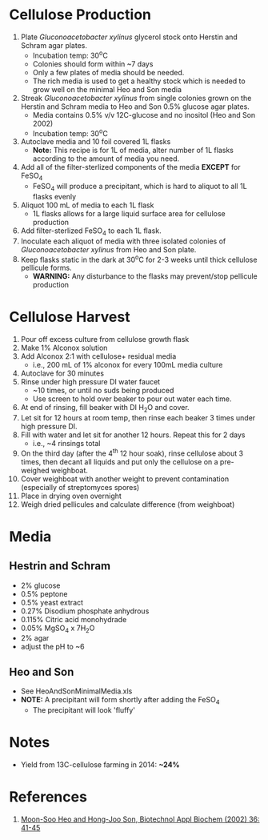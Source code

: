 # Cellulose Production

1. Plate *Gluconoacetobacter xylinus* glycerol stock onto Herstin and Schram agar plates. 
	* Incubation temp: 30<sup>o</sup>C 
	* Colonies should form within ~7 days
	* Only a few plates of media should be needed.
	* The rich media is used to get a healthy stock which is needed to grow well on the
  minimal Heo and Son media
1. Streak *Gluconoacetobacter xylinus* from single colonies grown on the Herstin 
and Schram media to Heo and Son 0.5% glucose agar plates. 
	* Media contains 0.5% v/v 12C-glucose and no inositol (Heo and Son 2002)
	* Incubation temp: 30<sup>o</sup>C 
1. Autoclave media and 10 foil covered 1L flasks 
    * __Note:__ This recipe is for 1L of media, alter number of 1L flasks according to 
    the amount of media you need.
1. Add all of the filter-sterlized components of the media __EXCEPT__ for FeSO<sub>4</sub>
    * FeSO<sub>4</sub> will produce a precipitant, which is hard to aliquot to all 1L 
    flasks evenly
1. Aliquot 100 mL of media to each 1L flask
	* 1L flasks allows for a large liquid surface area for cellulose production
1. Add filter-sterlized FeSO<sub>4</sub> to each 1L flask.
1. Inoculate each aliquot of media with three isolated colonies of *Gluconoacetobacter
xylinus* from Heo and Son plate. 
1. Keep flasks static in the dark at 30<sup>o</sup>C for 2-3 weeks until thick cellulose 
pellicule forms. 
	* __WARNING:__ Any disturbance to the flasks may prevent/stop pellicule production


# Cellulose Harvest

1. Pour off excess culture from cellulose growth flask
2. Make 1% Alconox solution
3. Add Alconox 2:1 with cellulose+ residual media 
	* i.e., 200 mL of 1% alconox for every 100mL media culture
4. Autoclave for 30 minutes
5. Rinse under high pressure DI water faucet 
	* ~10 times, or until no suds being produced
	* Use screen to hold over beaker to pour out water each time. 
6. At end of rinsing, fill beaker with DI H<sub>2</sub>O and cover. 
7. Let sit for 12 hours at room temp, then rinse each beaker 3 times under high pressure DI.
8. Fill with water and let sit for another 12 hours. Repeat this for 2 days 
	* i.e., ~4 rinsings total
9. On the third day (after the 4<sup>th</sup> 12 hour soak), rinse cellulose 
about 3 times, then decant all liquids and put only the cellulose on a pre-weighed weighboat. 
10. Cover weighboat with another weight to prevent contamination 
(especially of streptomyces spores)
11. Place in drying oven overnight
12. Weigh dried pellicules and calculate difference (from weighboat)



# Media

## Hestrin and Schram 

* 2% glucose
* 0.5% peptone
* 0.5% yeast extract
* 0.27% Disodium phosphate anhydrous
* 0.115% Citric acid monohydrade
* 0.05% MgSO<sub>4</sub> x 7H<sub>2</sub>O
* 2% agar
* adjust the pH to ~6


## Heo and Son

* See HeoAndSonMinimalMedia.xls
* __NOTE:__ A precipitant will form shortly after adding the FeSO<sub>4</sub> 
    * The precipitant will look 'fluffy'

# Notes

* Yield from 13C-cellulose farming in 2014: __~24%__

# References

1. [Moon-Soo Heo and Hong-Joo Son, Biotechnol Appl Biochem (2002) 36: 41-45](http://onlinelibrary.wiley.com/doi/10.1042/BA20020018/full)

